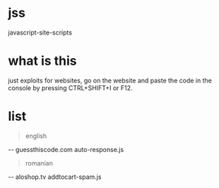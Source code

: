 # jss
javascript-site-scripts

# what is this
just exploits for websites, go on the website and paste the code in the console by pressing CTRL+SHIFT+I or F12.

# list

> english

-- guessthiscode.com auto-response.js

> romanian

-- aloshop.tv addtocart-spam.js
